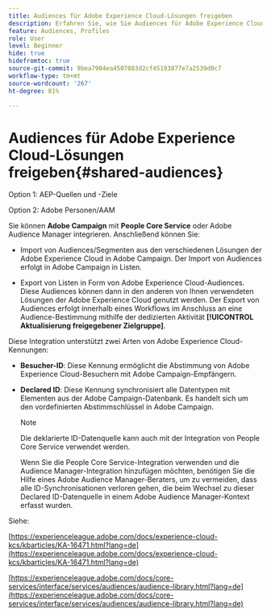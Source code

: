 ```yaml
---
title: Audiences für Adobe Experience Cloud-Lösungen freigeben
description: Erfahren Sie, wie Sie Audiences für Adobe Experience Cloud-Lösungen freigeben können
feature: Audiences, Profiles
role: User
level: Beginner
hide: true
hidefromtoc: true
source-git-commit: 9bea7904ea4507083d2cf45193877e7a2539d0c7
workflow-type: tm+mt
source-wordcount: '267'
ht-degree: 81%

---
```


# Audiences für Adobe Experience Cloud-Lösungen freigeben{#shared-audiences}

Option 1: AEP-Quellen und -Ziele

Option 2: Adobe Personen/AAM

Sie können **Adobe Campaign** mit **People Core Service** oder Adobe Audience Manager integrieren. Anschließend können Sie:

* Import von Audiences/Segmenten aus den verschiedenen Lösungen der Adobe Experience Cloud in Adobe Campaign. Der Import von Audiences erfolgt in Adobe Campaign in Listen.

* Export von Listen in Form von Adobe Experience Cloud-Audiences. Diese Audiences können dann in den anderen von Ihnen verwendeten Lösungen der Adobe Experience Cloud genutzt werden. Der Export von Audiences erfolgt innerhalb eines Workflows im Anschluss an eine Audience-Bestimmung mithilfe der dedizierten Aktivität **[!UICONTROL Aktualisierung freigegebener Zielgruppe]**.

Diese Integration unterstützt zwei Arten von Adobe Experience Cloud-Kennungen:

* **Besucher-ID**: Diese Kennung ermöglicht die Abstimmung von Adobe Experience Cloud-Besuchern mit Adobe Campaign-Empfängern.
* **Declared ID**: Diese Kennung synchronisiert alle Datentypen mit Elementen aus der Adobe Campaign-Datenbank. Es handelt sich um den vordefinierten Abstimmschlüssel in Adobe Campaign.

   >[!NOTE]
   >
   > Die deklarierte ID-Datenquelle kann auch mit der Integration von People Core Service verwendet werden.
   >
   >Wenn Sie die People Core Service-Integration verwenden und die Audience Manager-Integration hinzufügen möchten, benötigen Sie die Hilfe eines Adobe Audience Manager-Beraters, um zu vermeiden, dass alle ID-Synchronisationen verloren gehen, die beim Wechsel zu dieser Declared ID-Datenquelle in einem Adobe Audience Manager-Kontext erfasst wurden.

Siehe:

[https://experienceleague.adobe.com/docs/experience-cloud-kcs/kbarticles/KA-16471.html?lang=de](https://experienceleague.adobe.com/docs/experience-cloud-kcs/kbarticles/KA-16471.html?lang=de)

[https://experienceleague.adobe.com/docs/core-services/interface/services/audiences/audience-library.html?lang=de](https://experienceleague.adobe.com/docs/core-services/interface/services/audiences/audience-library.html?lang=de)
